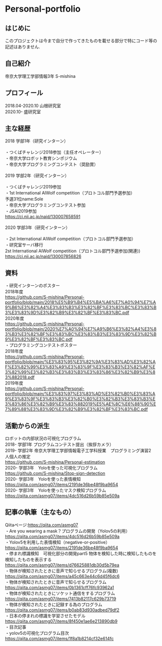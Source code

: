 # Personal-portfolio
## はじめに
このプロジェクトは今まで自分で作ってきたものを載せる部分で特にコード等の記述はありません.
## 自己紹介
帝京大学理工学部情報3年 S-mishina
## プロフィール
2018.04-2020.10 山根研究室<br>
2020.10- 盛研究室
## 主な経歴
2018 学部1年（研究インターン）<br>
<br>
・つくばチャレンジ2018参加（主任オペレーター）<br>
・帝京大学ロボット教育シンポジウム<br>
・帝京大学プログラミングコンテスト（奨励賞）<br>
<br>
2019 学部2年（研究インターン）<br>
<br>
・つくばチャレンジ2019参加<br>
・1st International AIWolf competition（プロトコル部門予選参加）<br>
予選31位name:Sole<br>
・帝京大学プログラミングコンテスト参加<br>
・JSAI2019参加<br>
https://ci.nii.ac.jp/naid/130007658591<br>
<br>
2020 学部3年（研究インターン）<br>
<br>
・2st International AIWolf competition（プロトコル部門予選参加）<br>
・研究室サーバ移行<br>
2st International AIWolf competition（プロトコル部門予選参加(関連))<br>
https://ci.nii.ac.jp/naid/130007856826
## 資料
・研究インターンのポスター<br>
2018年度<br>
https://github.com/S-mishina/Personal-portfolio/blob/main/2018%E5%B9%B4%E5%BA%A6%E7%A0%94%E7%A9%B6%E3%82%A4%E3%83%B3%E3%82%BF%E3%83%BC%E3%83%B3%E3%83%9D%E3%82%B9%E3%82%BF%E3%83%BC.pdf<br>
2020年度<br>
https://github.com/S-mishina/Personal-portfolio/blob/main/2020%E7%A0%94%E7%A9%B6%E3%82%A4%E3%83%B3%E3%82%BF%E3%83%BC%E3%83%B3%E3%83%9D%E3%82%B9%E3%82%BF%E3%83%BC.pdf<br>
・プログラミングコンテストポスター<br>
2018年度<br>
https://github.com/S-mishina/Personal-portfolio/blob/main/%E3%83%95%E3%82%9A%E3%83%AD%E3%82%AF%E3%82%99%E3%83%A9%E3%83%9F%E3%83%B3%E3%82%AF%E3%82%99%E3%82%B3%E3%83%B3%E3%83%86%E3%82%B9%E3%83%882018.pdf<br>
2019年度<br>
https://github.com/S-mishina/Personal-portfolio/blob/main/%E3%83%97%E3%83%AD%E3%82%B0%E3%83%A9%E3%83%9F%E3%83%B3%E3%82%B0%E3%82%B3%E3%83%B3%E3%83%86%E3%82%B9%E3%83%882019%E5%AE%8C%E6%88%90%E7%89%88%E3%83%9D%E3%82%B9%E3%82%BF%E3%83%BC.pdf<br>
## 活動からの派生
ロボットの内部状況の可視化プログラム<br>
2018- 学部1年 プログラムコンテスト提出（挨拶カメラ）<br>
2019- 学部2年 帝京大学理工学部情報電子工学科授業　プログラミング演習2 <br>人個人の推定<br>
https://github.com/S-mishina/Personal-estimation<br>
2020- 学部3年　Yoloを使った可視化プログラム<br>
https://github.com/S-mishina/Stop-sign-detection<br>
2020- 学部3年　Yoloを使った表情検知<br>
https://qiita.com/asmg07/items/2191de36be48f9ba9654<br>
2020- 学部3年　Yoloを使ったマスク検知プログラム<br>
https://qiita.com/asmg07/items/4dc516d26b59b85e509a
## 記事の執筆（主なもの）
Qiitaページ:https://qiita.com/asmg07<br>
・Are you wearing a mask？プログラムの開発（Yolov5の利用）<br>
https://qiita.com/asmg07/items/4dc516d26b59b85e509a<br>
・Yolov5を利用した表情検知（negative-or-positive）<br>
https://qiita.com/asmg07/items/2191de36be48f9ba9654<br>
・停まれ標識検知　可視化部分の開発part5 物体を検知した時に検知したものを検知したものを表示する<br>
https://qiita.com/asmg07/items/d76625881db30d5b79ea<br>
・物体が検知されたときに音声で知らせるプログラム(複数)<br>
https://qiita.com/asmg07/items/a45c663e44c6d45f6dc6<br>
・物体が検知されたときに音声で知らせるプログラム<br>
https://qiita.com/asmg07/items/0b1361cff76fc93962a1<br>
・物体が検知されたときにソケット通信をするプログラム<br>
https://qiita.com/asmg07/items/7413b82117c629b73719<br>
・物体が検知されたときに記録する為のプログラム<br>
https://qiita.com/asmg07/items/b0ab83d930adbed79df2<br>
・日本の停まれの標識を学習させたモデル<br>
https://qiita.com/asmg07/items/8f450e1ae6e213890db9<br>
・目次記事<br>
・yolov5の可視化プログラム目次<br>
https://qiita.com/asmg07/items/1f8a1b8214cf32e614fc<br>
